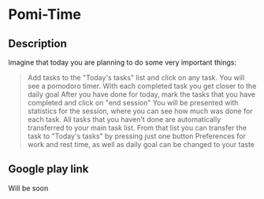 # Pomi-Time

## Description
Imagine that today you are planning to do some very important things:
> Add tasks to the "Today's tasks" list and click on any task. You will see a pomodoro timer. With each completed task you get closer to the daily goal
> After you have done for today, mark the tasks that you have completed and click on "end session"
> You will be presented with statistics for the session, where you can see how much was done for each task. All tasks that you haven't done are automatically transferred to your main task list. From that list you can transfer the task to "Today's tasks" by pressing just one button
> Preferences for work and rest time, as well as daily goal can be changed to your taste

## Google play link
Will be soon
